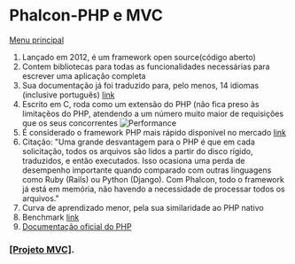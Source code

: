 # Phalcon-PHP e MVC

[Menu principal](https://github.com/agenciasys/as-capacita/blob/master/README.md#as-capacita)

1. Lançado em 2012, é um framework open source(código aberto)
2. Contem bibliotecas para todas as funcionalidades necessárias para escrever uma aplicação completa
3. Sua documentação já foi traduzido para, pelo menos, 14 idiomas (inclusive português) [link](https://docs.phalconphp.com/pt/)
4. Escrito em C, roda como um extensão do PHP (não fica preso às limitaçẽos do PHP, atendendo a um número muito maior de requisições que os seus concorrentes ![Performance](http://blog.umbler.com/wp-content/uploads/2016/06/Phalcon-1.png)
5. É considerado o framework PHP mais rápido disponível no mercado [link](http://blog.umbler.com/wp-content/uploads/2016/06/Phalcon-2.png)
6. Citação: "Uma grande desvantagem para o PHP é que em cada solicitação, todos os arquivos são lidos a partir do disco rígido, traduzidos, e então executados. Isso ocasiona uma perda de desempenho importante quando comparado com outras linguagens como Ruby (Rails) ou Python (Django). Com Phalcon, todo o framework já está em memória, não havendo a necessidade de processar todos os arquivos."
7. Curva de aprendizado menor, pela sua similaridade ao PHP nativo
8. Benchmark [link](https://docs.phalconphp.com/en/1.2.6/reference/benchmark/hello-world.html)
8. [Documentação oficial do PHP](http://php.net/)

### [[Projeto MVC]](https://github.com/agenciasys/as-capacita-phalcon-mvc#as-capacita-phalcon-mvc).



